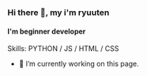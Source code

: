 ### Hi there 👋, my i'm ryuuten
#### I'm beginner developer

Skills: PYTHON / JS / HTML / CSS

- 🔭 I’m currently working on this page. 
